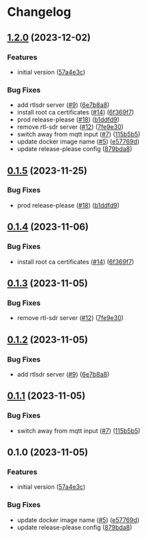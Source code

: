 # Changelog

## [1.2.0](https://github.com/mikesmitty/docker-rtlamr-collect/compare/v1.1.4...v1.2.0) (2023-12-02)


### Features

* initial version ([57a4e3c](https://github.com/mikesmitty/docker-rtlamr-collect/commit/57a4e3c5813bba3e9b73b418e35e3d1973afbb7f))


### Bug Fixes

* add rtlsdr server ([#9](https://github.com/mikesmitty/docker-rtlamr-collect/issues/9)) ([6e7b8a8](https://github.com/mikesmitty/docker-rtlamr-collect/commit/6e7b8a8ae2ddd23c09b1f84dc8b4db2053011361))
* install root ca certificates ([#14](https://github.com/mikesmitty/docker-rtlamr-collect/issues/14)) ([6f369f7](https://github.com/mikesmitty/docker-rtlamr-collect/commit/6f369f73a6c10d2d6e7d77349f78246f81c0d976))
* prod release-please ([#18](https://github.com/mikesmitty/docker-rtlamr-collect/issues/18)) ([b1ddfd9](https://github.com/mikesmitty/docker-rtlamr-collect/commit/b1ddfd983540530e3c9bee078752092143bd9582))
* remove rtl-sdr server ([#12](https://github.com/mikesmitty/docker-rtlamr-collect/issues/12)) ([7fe9e30](https://github.com/mikesmitty/docker-rtlamr-collect/commit/7fe9e3027b329bb8882a2a65bd83d040d192ebbd))
* switch away from mqtt input ([#7](https://github.com/mikesmitty/docker-rtlamr-collect/issues/7)) ([115b5b5](https://github.com/mikesmitty/docker-rtlamr-collect/commit/115b5b5b8422c56c72fd3877e68a56d1da296fb2))
* update docker image name ([#5](https://github.com/mikesmitty/docker-rtlamr-collect/issues/5)) ([e57769d](https://github.com/mikesmitty/docker-rtlamr-collect/commit/e57769db9c07ba7e1060b82bba85dbbc668fb2aa))
* update release-please config ([879bda8](https://github.com/mikesmitty/docker-rtlamr-collect/commit/879bda8dcf93276b5cb97c89bb32bd92b609fa57))

## [0.1.5](https://github.com/mikesmitty/docker-rtlamr-collect/compare/v0.1.4...v0.1.5) (2023-11-25)


### Bug Fixes

* prod release-please ([#18](https://github.com/mikesmitty/docker-rtlamr-collect/issues/18)) ([b1ddfd9](https://github.com/mikesmitty/docker-rtlamr-collect/commit/b1ddfd983540530e3c9bee078752092143bd9582))

## [0.1.4](https://github.com/mikesmitty/docker-rtlamr-collect/compare/v0.1.3...v0.1.4) (2023-11-06)


### Bug Fixes

* install root ca certificates ([#14](https://github.com/mikesmitty/docker-rtlamr-collect/issues/14)) ([6f369f7](https://github.com/mikesmitty/docker-rtlamr-collect/commit/6f369f73a6c10d2d6e7d77349f78246f81c0d976))

## [0.1.3](https://github.com/mikesmitty/docker-rtlamr-collect/compare/v0.1.2...v0.1.3) (2023-11-05)


### Bug Fixes

* remove rtl-sdr server ([#12](https://github.com/mikesmitty/docker-rtlamr-collect/issues/12)) ([7fe9e30](https://github.com/mikesmitty/docker-rtlamr-collect/commit/7fe9e3027b329bb8882a2a65bd83d040d192ebbd))

## [0.1.2](https://github.com/mikesmitty/docker-rtlamr-collect/compare/v0.1.1...v0.1.2) (2023-11-05)


### Bug Fixes

* add rtlsdr server ([#9](https://github.com/mikesmitty/docker-rtlamr-collect/issues/9)) ([6e7b8a8](https://github.com/mikesmitty/docker-rtlamr-collect/commit/6e7b8a8ae2ddd23c09b1f84dc8b4db2053011361))

## [0.1.1](https://github.com/mikesmitty/docker-rtlamr-collect/compare/v0.1.0...v0.1.1) (2023-11-05)


### Bug Fixes

* switch away from mqtt input ([#7](https://github.com/mikesmitty/docker-rtlamr-collect/issues/7)) ([115b5b5](https://github.com/mikesmitty/docker-rtlamr-collect/commit/115b5b5b8422c56c72fd3877e68a56d1da296fb2))

## 0.1.0 (2023-11-05)


### Features

* initial version ([57a4e3c](https://github.com/mikesmitty/docker-rtlamr-collect/commit/57a4e3c5813bba3e9b73b418e35e3d1973afbb7f))


### Bug Fixes

* update docker image name ([#5](https://github.com/mikesmitty/docker-rtlamr-collect/issues/5)) ([e57769d](https://github.com/mikesmitty/docker-rtlamr-collect/commit/e57769db9c07ba7e1060b82bba85dbbc668fb2aa))
* update release-please config ([879bda8](https://github.com/mikesmitty/docker-rtlamr-collect/commit/879bda8dcf93276b5cb97c89bb32bd92b609fa57))
